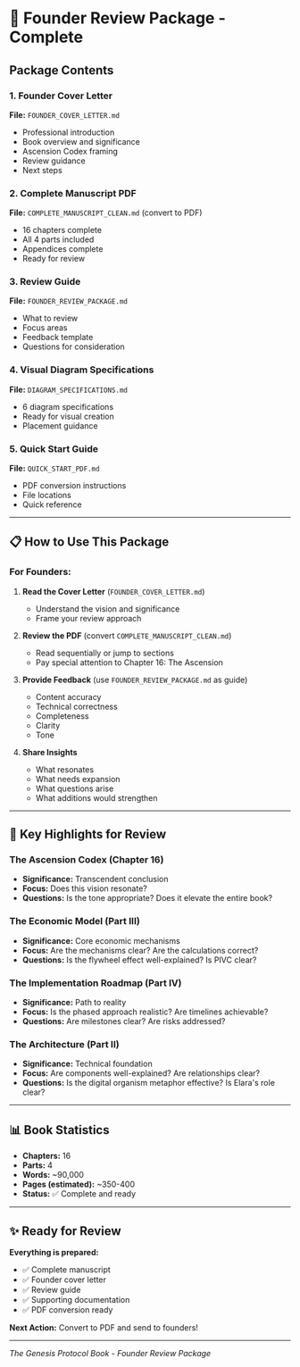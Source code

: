 # 📧 Founder Review Package - Complete

## Package Contents

### 1. Founder Cover Letter
**File:** `FOUNDER_COVER_LETTER.md`
- Professional introduction
- Book overview and significance
- Ascension Codex framing
- Review guidance
- Next steps

### 2. Complete Manuscript PDF
**File:** `COMPLETE_MANUSCRIPT_CLEAN.md` (convert to PDF)
- 16 chapters complete
- All 4 parts included
- Appendices complete
- Ready for review

### 3. Review Guide
**File:** `FOUNDER_REVIEW_PACKAGE.md`
- What to review
- Focus areas
- Feedback template
- Questions for consideration

### 4. Visual Diagram Specifications
**File:** `DIAGRAM_SPECIFICATIONS.md`
- 6 diagram specifications
- Ready for visual creation
- Placement guidance

### 5. Quick Start Guide
**File:** `QUICK_START_PDF.md`
- PDF conversion instructions
- File locations
- Quick reference

---

## 📋 How to Use This Package

### For Founders:

1. **Read the Cover Letter** (`FOUNDER_COVER_LETTER.md`)
   - Understand the vision and significance
   - Frame your review approach

2. **Review the PDF** (convert `COMPLETE_MANUSCRIPT_CLEAN.md`)
   - Read sequentially or jump to sections
   - Pay special attention to Chapter 16: The Ascension

3. **Provide Feedback** (use `FOUNDER_REVIEW_PACKAGE.md` as guide)
   - Content accuracy
   - Technical correctness
   - Completeness
   - Clarity
   - Tone

4. **Share Insights**
   - What resonates
   - What needs expansion
   - What questions arise
   - What additions would strengthen

---

## 🎯 Key Highlights for Review

### The Ascension Codex (Chapter 16)
- **Significance:** Transcendent conclusion
- **Focus:** Does this vision resonate?
- **Questions:** Is the tone appropriate? Does it elevate the entire book?

### The Economic Model (Part III)
- **Significance:** Core economic mechanisms
- **Focus:** Are the mechanisms clear? Are the calculations correct?
- **Questions:** Is the flywheel effect well-explained? Is PIVC clear?

### The Implementation Roadmap (Part IV)
- **Significance:** Path to reality
- **Focus:** Is the phased approach realistic? Are timelines achievable?
- **Questions:** Are milestones clear? Are risks addressed?

### The Architecture (Part II)
- **Significance:** Technical foundation
- **Focus:** Are components well-explained? Are relationships clear?
- **Questions:** Is the digital organism metaphor effective? Is Elara's role clear?

---

## 📊 Book Statistics

- **Chapters:** 16
- **Parts:** 4
- **Words:** ~90,000
- **Pages (estimated):** ~350-400
- **Status:** ✅ Complete and ready

---

## ✨ Ready for Review

**Everything is prepared:**
- ✅ Complete manuscript
- ✅ Founder cover letter
- ✅ Review guide
- ✅ Supporting documentation
- ✅ PDF conversion ready

**Next Action:** Convert to PDF and send to founders!

---

*The Genesis Protocol Book - Founder Review Package*
